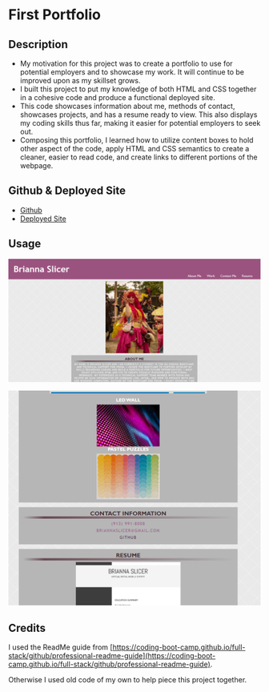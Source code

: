 # First Portfolio

## Description

- My motivation for this project was to create a portfolio to use for potential employers and to showcase my work. It will continue to be improved upon as my skillset grows.
- I built this project to put my knowledge of both HTML and CSS together in a cohesive code and produce a functional deployed site.
- This code showcases information about me, methods of contact, showcases projects, and has a resume ready to view. This also displays my coding skills thus far, making it easier for potential employers to seek out.
- Composing this portfolio, I learned how to utilize content boxes to hold other aspect of the code, apply HTML and CSS semantics to create a cleaner, easier to read code, and create links to different portions of the webpage.

## Github & Deployed Site
- [Github](https://github.com/Celyph)
- [Deployed Site](https://celyph.github.io/portfolio-1/)

## Usage

![First screenshot of the deployed website.](assets/images/first-screenshot.png)

![Second screenshot of the deployed website.](assets/images/second-screenshot.png)

## Credits

I used the ReadMe guide from [https://coding-boot-camp.github.io/full-stack/github/professional-readme-guide](https://coding-boot-camp.github.io/full-stack/github/professional-readme-guide).

Otherwise I used old code of my own to help piece this project together.